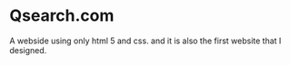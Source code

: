 # Qsearch.com
A webside using only html 5 and css. and it is also the first website that I designed.
